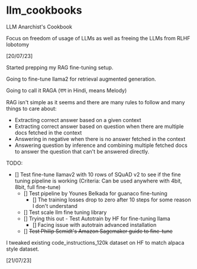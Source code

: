 # llm_cookbooks
LLM Anarchist's Cookbook

Focus on freedom of usage of LLMs as well as freeing the LLMs from RLHF lobotomy

[20/07/23]

Started prepping my RAG fine-tuning setup.

Going to fine-tune llama2 for retrieval augmented generation.

Going to call it RAGA (राग in Hindi, means Melody) 

RAG isn't simple as it seems and there are many rules to follow and many things to care about:
* Extracting correct answer based on a given context
* Extracting correct answer based on question when there are multiple docs fetched in the context
* Answering in negative when there is no answer fetched in the context
* Answering question by inference and combining multiple fetched docs to answer the question that can't be answered directly.

TODO:
- [] Test fine-tune llamav2 with 10 rows of SQuAD v2 to see if the fine tuning pipeline is working (Criteria: Can be used anywhere with 4bit, 8bit, full fine-tune)
    - [] Test pipeline by Younes Belkada for guanaco fine-tuning
      - [] The training losses drop to zero after 10 steps for some reason I don't understand
    - [] Test scale llm fine tuning library
    - [] Trying this out - Test Autotrain by HF for fine-tuning llama
      - [] Facing issue with autotrain advanced installation
    - [] ~~Test Philip Scmidt's Amazon Sagemaker guide to fine-tune~~

I tweaked existing code_instructions_120k dataset on HF to match alpaca style dataset.

[21/07/23]

